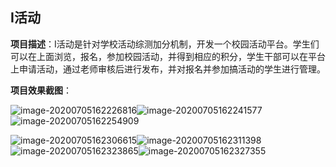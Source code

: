 ## I活动

**项目描述**：I活动是针对学校活动综测加分机制，开发一个校园活动平台。学生们可以在上面浏览，报名，参加校园活动，并得到相应的积分，学生干部可以在平台上申请活动，通过老师审核后进行发布，并对报名并参加搞活动的学生进行管理。

**项目效果截图**：



![image-20200705162226816](images/image-20200705162226816.png)![image-20200705162241577](images/image-20200705162241577.png)![image-20200705162254909](images/image-20200705162254909.png)

![image-20200705162306615](images/image-20200705162306615.png)![image-20200705162311398](images/image-20200705162311398.png)![image-20200705162323865](images/image-20200705162323865.png)![image-20200705162327355](images/image-20200705162327355.png)
